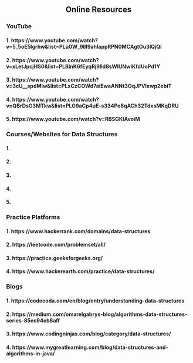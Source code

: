 <h2 align="center"> Online Resources</h2>
<h3>YouTube</h3>
<h4>1. https://www.youtube.com/watch?v=5_5oE5lgrhw&list=PLu0W_9lII9ahIappRPN0MCAgtOu3lQjQi </h4>
 <h4> 2. https://www.youtube.com/watch?v=xLetJpcjHS0&list=PLBlnK6fEyqRj9lld8sWIUNwlKfdUoPd1Y</h4>
 <h4> 3. https://www.youtube.com/watch?v=3cU__spdMIw&list=PLxCzCOWd7aiEwaANNt3OqJPVIxwp2ebiT</h4>
  <h4>4. https://www.youtube.com/watch?v=QBrDsG3MTkw&list=PLG9aCp4uE-s334Pe8qACh32TdxsMKqDRU </h4>
  <h4>5. https://www.youtube.com/watch?v=RBSGKlAvoiM</h4>
  <h3>Courses/Websites for Data Structures</h3>
  <h4>1. </h4>
  <h4>2. </h4>
  <h4>3. </h4>
  <h4>4. </h4>
  <h4>5. </h4>
  
  <h3>Practice Platforms</h3>
  <h4>1. https://www.hackerrank.com/domains/data-structures </h4>
  <h4>2. https://leetcode.com/problemset/all/</h4>
  <h4>3. https://practice.geeksforgeeks.org/</h4>
  <h4>4. https://www.hackerearth.com/practice/data-structures/ </h4>
  
<h3>Blogs</h3>
<h4>1. https://codecoda.com/en/blog/entry/understanding-data-structures </h4>
  <h4>2. https://medium.com/omarelgabrys-blog/algorithms-data-structures-series-85ec94eb8aff</h4>
  <h4>3. https://www.codingninjas.com/blog/category/data-structures/</h4>
 <h4> 4. https://www.mygreatlearning.com/blog/data-structures-and-algorithms-in-java/ </h4>
  

